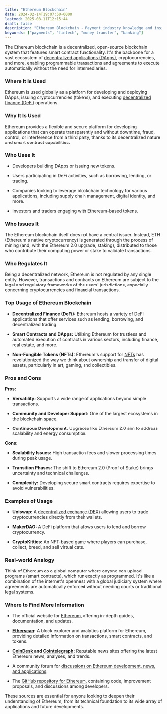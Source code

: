 ```yaml
---
title: "Ethereum Blockchain"
date: 2024-02-14T19:07:50+0000
lastmod: 2025-08-11T12:15:44
draft: false
description: "Ethereum Blockchain - Payment industry knowledge and insights"
keywords: ["payments", "fintech", "money transfer", "banking"]
---
```


The Ethereum blockchain is a decentralized, open-source blockchain system that features smart contract functionality. It's the backbone for a vast ecosystem of [decentralized applications (DApps)](https://faisalkhanllc.xyz/resources/payments-wiki/d/decentralized-applications-dapps/), cryptocurrencies, and more, enabling programmable transactions and agreements to execute automatically without the need for intermediaries.

### Where It Is Used

Ethereum is used globally as a platform for developing and deploying DApps, issuing cryptocurrencies (tokens), and executing [decentralized finance (DeFi)](https://faisalkhanllc.xyz/resources/payments-wiki/d/decentralized-finance-defi/) operations.

### Why It Is Used

Ethereum provides a flexible and secure platform for developing applications that can operate transparently and without downtime, fraud, control, or interference from a third party, thanks to its decentralized nature and smart contract capabilities.

### Who Uses It

- Developers building DApps or issuing new tokens.

- Users participating in DeFi activities, such as borrowing, lending, or trading.

- Companies looking to leverage blockchain technology for various applications, including supply chain management, digital identity, and more.

- Investors and traders engaging with Ethereum-based tokens.

### Who Issues It

The Ethereum blockchain itself does not have a central issuer. Instead, ETH (Ethereum's native cryptocurrency) is generated through the process of mining (and, with the Ethereum 2.0 upgrade, staking), distributed to those who contribute their computing power or stake to validate transactions.

### Who Regulates It

Being a decentralized network, Ethereum is not regulated by any single entity. However, transactions and contracts on Ethereum are subject to the legal and regulatory frameworks of the users' jurisdictions, especially concerning cryptocurrencies and financial transactions.

### Top Usage of Ethereum Blockchain

- **Decentralized Finance (DeFi):** Ethereum hosts a variety of DeFi applications that offer services such as lending, borrowing, and decentralized trading.

- **Smart Contracts and DApps:** Utilizing Ethereum for trustless and automated execution of contracts in various sectors, including finance, real estate, and more.

- **Non-Fungible Tokens (NFTs):** Ethereum's support for [NFTs](https://faisalkhanllc.xyz/resources/payments-wiki/n/nft-non-fungible-tokens/) has revolutionized the way we think about ownership and transfer of digital assets, particularly in art, gaming, and collectibles.

### Pros and Cons

**Pros:**

- **Versatility:** Supports a wide range of applications beyond simple transactions.

- **Community and Developer Support:** One of the largest ecosystems in the blockchain space.

- **Continuous Development:** Upgrades like Ethereum 2.0 aim to address scalability and energy consumption.

**Cons:**

- **Scalability Issues:** High transaction fees and slower processing times during peak usage.

- **Transition Phases:** The shift to Ethereum 2.0 (Proof of Stake) brings uncertainty and technical challenges.

- **Complexity:** Developing secure smart contracts requires expertise to avoid vulnerabilities.

### Examples of Usage

- **Uniswap:** A [decentralized exchange (DEX)](https://faisalkhanllc.xyz/resources/payments-wiki/d/decentralized-exchange-dex/) allowing users to trade cryptocurrencies directly from their wallets.

- **MakerDAO:** A DeFi platform that allows users to lend and borrow cryptocurrency.

- **CryptoKitties:** An NFT-based game where players can purchase, collect, breed, and sell virtual cats.

### Real-world Analogy

Think of Ethereum as a global computer where anyone can upload programs (smart contracts), which run exactly as programmed. It's like a combination of the internet's openness with a global judiciary system where agreements are automatically enforced without needing courts or traditional legal systems.

### Where to Find More Information

- The official website for [Ethereum](http://Ethereum.org), offering in-depth guides, documentation, and updates.

- **[Etherscan](https://etherscan.io/):** A block explorer and analytics platform for Ethereum, providing detailed information on transactions, smart contracts, and tokens.

- **[CoinDesk ](https://www.coindesk.com/)and [Cointelegraph](https://cointelegraph.com/):** Reputable news sites offering the latest Ethereum news, analyses, and trends.

- A community forum for [discussions on Ethereum development, news, and applications](https://www.reddit.com/r/ethereum/?rdt=59079).

- The [GitHub repository for Ethereum](https://github.com/ethereum), containing code, improvement proposals, and discussions among developers.

These sources are essential for anyone looking to deepen their understanding of Ethereum, from its technical foundation to its wide array of applications and future developments.
